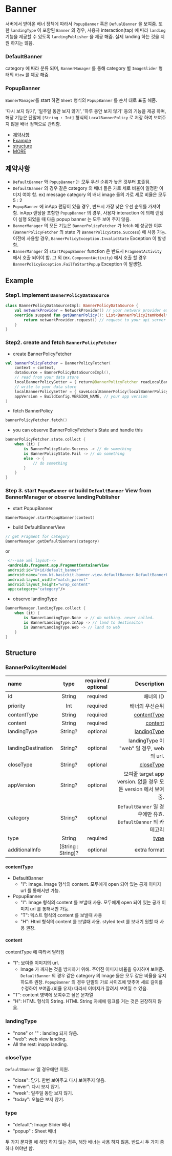 # Banner

서버에서 받아온 배너 정책에 따라서 `PopupBanner` 혹은 `DefualBanner` 을 보여줌. 
또한 `landingType` 이 포함된 `Banner` 의 경우, 사용자 interaction(tap) 에 따라 `landing` 기능을 제공할 수 있도록 `landingPublisher` 을 제공 해줌. 
실제 landing 하는 것을 지원 하지는 않음.

### DefaultBanner
category 에 따라 분류 되며, `BannerManager` 를 통해 category 별 `ImageSlider` 형태의 `View` 를 제공 해줌.

### PopupBanner
`BannerManager`를 start 하면 `Sheet` 형식의 `PopupBanner` 를 순서 대로 표출 해줌. 

'다시 보지 않기', '일주일 동안 보지 않기', '하루 동안 보지 않기' 등의 기능을 제공 하며, 해당 기능은 단말에 `[String : Int]` 형식의 `LocalBannerPolicy` 로 저장 하여 
보여주지 않을 배너 정책으로 관리함. 


- [제약사항](#제약사항)
- [Example](#example)
- [structure](#structure)
- [MORE](#more)

## 제약사항
- `DefaultBanner` 와 `PopupBanner` 는 모두 우선 순위가 높은 것부터 표출됨.
- `DefaultBanner` 의 경우 같은 category 의 배너 들은 가로 세로 비율이 일정한 이미지 여야 함.
    ex) message category 의 배너 image 들의 가로 세로 비율은 모두 5 : 2
- `PopupBanner` 에 inApp 랜딩이 있을 경우, 반드시 가장 낮은 우선 순위를 가져야 함. inApp 랜딩을 포함한 `PopupBanner` 의 경우, 사용자 interaction 에 의해 
  랜딩이 실행 되었을 때 다음 popup banner 는 모두 보여 주지 않음.
- `BannerManager` 의 모든 기능은 `BannerPolicyFetcher` 가 fetch 에 성공한 이후(`BannerPolicyFetcher` 의 state 가 `BannerPolicyState.Success`) 에 사용 가능. 이전에 사용할 경우, `BannerPolicyException.InvalidState` Exception 이 발생함.
- `BannerManager` 의 `startPopupBanner` function 은 반드시 `FragmentActivity` 에서 호출 되어야 함. 그 외 (ex. `ComponentActivity`) 
  에서 호출 할 경우 `BannerPolicyException.FailToStartPopup` Exception 이 발생함.

## Example
### Step1. implement `BannerPolicyDataSource`

```kotlin
class BannerPolicyDataSourceImpl: BannerPolicyDataSource {
    val networkProvider = NetworkProvider() // your network provider ex) use Retrofit
    override suspend fun getBannerPolicy(): List<BannerPolicyItemModel> {
        return networkProvider.request() // request to your api server
    }
}

```

### Step2. create and fetch `BannerPolicyFetcher`
- create BannerPolicyFetcher

``` kotlin
val bannerPolicyFetcher = BannerPolicyFetcher(
    context = context,
    dataSource = BannerPolicyDataSourceImpl(),
    // read from your data store
    localBannerPolicyGetter = { return@BannerPolicyFetcher readLocalBannerPolicy() },
    // write to your data store
    localBannerPolicySetter = { saveLocalBannerPolicy(localBannerPolicy = it) },
    appVersion = BuildConfig.VERSION_NAME, // your app version
)
```

- fetch BannerPolicy

``` kotlin
bannerPolicyFetcher.fetch()
```

- you can observe BannerPolicyFetcher's State and handle this

``` kotlin
bannerPolicyFetcher.state.collect {
    when (it) {
        is BannerPolicyState.Success -> // do something
        is BannerPolicyState.Fail -> // do something
        else -> {
            // do something
        }
    }
}

```

### Step 3. start `PopupBanner` or build `DefaultBanner` View from BannerManager or observe landingPublisher
- start PopupBanner

```kotlin
BannerManager.startPopupBanner(context)
```

- build DefaultBannerView
```kotlin
// get Fragment for category
BannerManager.getDefaultBanners(category)
```
or
```xml
 <!--use xml layout-->
 <androidx.fragment.app.FragmentContainerView
 android:id="@+id/default_banner"
 android:name="com.kt.basickit.banner.view.defaultBanner.DefaultBannerFragment"
 android:layout_width="match_parent"
 android:layout_height="wrap_content"
 app:category="category"/>
```

- observe landingType
```kotlin
BannerManager.landingType.collect {
    when (it) {
        is BannerLandingType.None -> // do nothing. never called.
        is BannerLandingType.InApp -> // land to destinaiton
        is BannerLandingType.Web -> // land to web
    }  
}
```

## Structure

### BannerPolicyItemModel
| name | type | required / optional | Description |
| :--- | :---:| :-----------------: | ----------: |
| id | String | required | 배너의 ID | 
| priority | Int | required | 배너의 우선순위 |
| contentType | String | required | [contentType](#contenttype) | 
| content | String | required | [content](#content) |
| landingType | String? | optional | [landingType](#landingtype) | 
| landingDestination | String? | optional | landingType 이 "web" 일 경우, web 의 url. |
| closeType | String? | optional | [closeType](#closetype) | 
| appVersion | String? | optional | 보여줄 target app version. 없을 경우 모든 version 에서 보여줌. | 
| category | String? | optional | `DefaultBanner` 일 경우에만 유효. `DefaultBanner` 의 카테고리 | 
| type | String | required | [type](#type) | 
| additionalInfo | [String : String]? | optional | extra format | 

#### contentType
- DefaultBanner
    - "I": image. Image 형식의 content. 모두에게 open 되어 있는 공개 이미지 url 를 통해서만 가능.
- PopupBanner
    - "I": Image 형식의 content 를 보낼때 사용. 모두에게 open 되어 있는 공개 이미지 url 를 통해서만 가능.
    - "T": 텍스트 형식의 content 를 보낼때 사용
    - "H": Html 형식의 content 를 보낼때 사용. styled text 를 보내기 원할 때 사용 권장.

#### content
contentType 에 따라서 달라짐
- "I": 보여줄 이미지의 url.
    - Image 가 깨지는 것을 방지하기 위해. 주어진 이미지 비율을 유지하며 보여줌. `DefaultBanner` 의 경우 같은
    category 의 Image 들은 모두 같은 비율을 유지하도록 권장. `PopupBanner` 의 경우 단말의 가로 사이즈에
    맞추어 세로 길이를 수정하여 보여줌.(비율 유지) 따라서 이미지가 잘려서 보여질 수 있음.
- "T": content 영역에 보여주고 싶은 문자열
- "H": HTML 형식의 String. HTML String 자체에 링크를 거는 것은 권장하지 않음.

### landingType
- "none" or "" : landing 되지 않음.
- "web": web view landing.
- All the rest: inapp landing.

### closeType
`DefaultBanner` 일 경우에만 지원.
- "close": 닫기. 한번 보여주고 다시 보여주지 않음.
- "never": 다시 보지 않기.
- "week": 일주일 동안 보지 않기.
- "today": 오늘은 보지 않기.

### type
- "default": Image Slider 배너
- "popup" : Sheet 배너

두 가지 문자열 에 해당 하지 않는 경우, 해당 배너는 사용 하지 않음. 반드시 두 가지 중 하나 여야만 함.